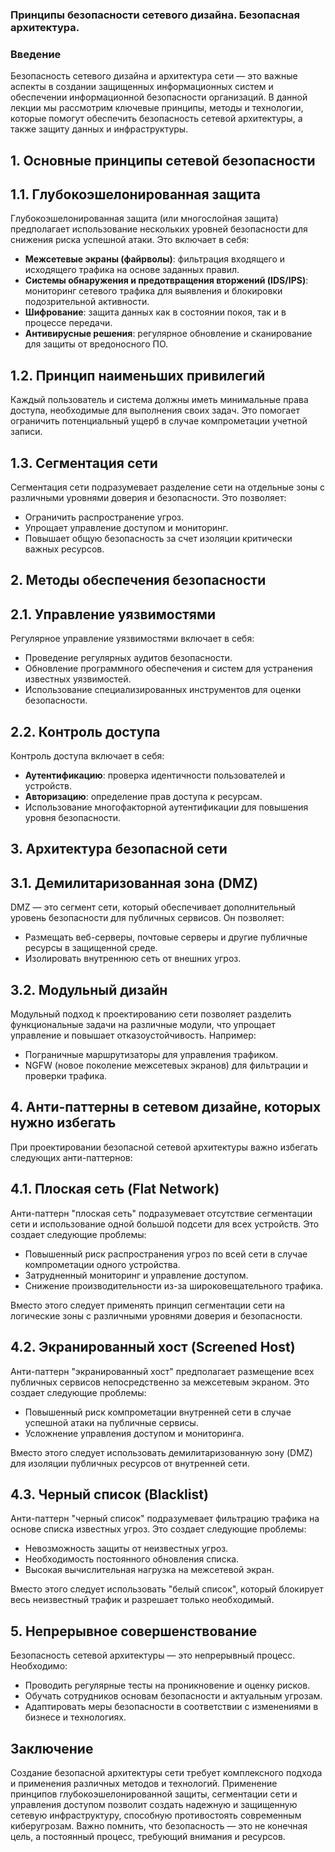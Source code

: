 ### Принципы безопасности сетевого дизайна. Безопасная архитектура.

### Введение

Безопасность сетевого дизайна и архитектура сети — это важные аспекты в создании защищенных информационных систем и обеспечении информационной безопасности организаций. В данной лекции мы рассмотрим ключевые принципы, методы и технологии, которые помогут обеспечить безопасность сетевой архитектуры, а также защиту данных и инфраструктуры.

## 1. Основные принципы сетевой безопасности

## 1.1. Глубокоэшелонированная защита

Глубокоэшелонированная защита (или многослойная защита) предполагает использование нескольких уровней безопасности для снижения риска успешной атаки. Это включает в себя:

- **Межсетевые экраны (файрволы)**: фильтрация входящего и исходящего трафика на основе заданных правил.
- **Системы обнаружения и предотвращения вторжений (IDS/IPS)**: мониторинг сетевого трафика для выявления и блокировки подозрительной активности.
- **Шифрование**: защита данных как в состоянии покоя, так и в процессе передачи.
- **Антивирусные решения**: регулярное обновление и сканирование для защиты от вредоносного ПО.

## 1.2. Принцип наименьших привилегий

Каждый пользователь и система должны иметь минимальные права доступа, необходимые для выполнения своих задач. Это помогает ограничить потенциальный ущерб в случае компрометации учетной записи.

## 1.3. Сегментация сети

Сегментация сети подразумевает разделение сети на отдельные зоны с различными уровнями доверия и безопасности. Это позволяет:

- Ограничить распространение угроз.
- Упрощает управление доступом и мониторинг.
- Повышает общую безопасность за счет изоляции критически важных ресурсов.

## 2. Методы обеспечения безопасности

## 2.1. Управление уязвимостями

Регулярное управление уязвимостями включает в себя:

- Проведение регулярных аудитов безопасности.
- Обновление программного обеспечения и систем для устранения известных уязвимостей.
- Использование специализированных инструментов для оценки безопасности.

## 2.2. Контроль доступа

Контроль доступа включает в себя:

- **Аутентификацию**: проверка идентичности пользователей и устройств.
- **Авторизацию**: определение прав доступа к ресурсам.
- Использование многофакторной аутентификации для повышения уровня безопасности.

## 3. Архитектура безопасной сети

## 3.1. Демилитаризованная зона (DMZ)

DMZ — это сегмент сети, который обеспечивает дополнительный уровень безопасности для публичных сервисов. Он позволяет:

- Размещать веб-серверы, почтовые серверы и другие публичные ресурсы в защищенной среде.
- Изолировать внутреннюю сеть от внешних угроз.

## 3.2. Модульный дизайн

Модульный подход к проектированию сети позволяет разделить функциональные задачи на различные модули, что упрощает управление и повышает отказоустойчивость. Например:

- Пограничные маршрутизаторы для управления трафиком.
- NGFW (новое поколение межсетевых экранов) для фильтрации и проверки трафика.

## 4. Анти-паттерны в сетевом дизайне, которых нужно избегать

При проектировании безопасной сетевой архитектуры важно избегать следующих анти-паттернов:

## 4.1. Плоская сеть (Flat Network)

Анти-паттерн "плоская сеть" подразумевает отсутствие сегментации сети и использование одной большой подсети для всех устройств. Это создает следующие проблемы:

- Повышенный риск распространения угроз по всей сети в случае компрометации одного устройства.
- Затрудненный мониторинг и управление доступом.
- Снижение производительности из-за широковещательного трафика.

Вместо этого следует применять принцип сегментации сети на логические зоны с различными уровнями доверия и безопасности.
## 4.2. Экранированный хост (Screened Host)

Анти-паттерн "экранированный хост" предполагает размещение всех публичных сервисов непосредственно за межсетевым экраном. Это создает следующие проблемы:

- Повышенный риск компрометации внутренней сети в случае успешной атаки на публичные сервисы.
- Усложнение управления доступом и мониторинга.

Вместо этого следует использовать демилитаризованную зону (DMZ) для изоляции публичных ресурсов от внутренней сети.

## 4.3. Черный список (Blacklist)

Анти-паттерн "черный список" подразумевает фильтрацию трафика на основе списка известных угроз. Это создает следующие проблемы:

- Невозможность защиты от неизвестных угроз.
- Необходимость постоянного обновления списка.
- Высокая вычислительная нагрузка на межсетевой экран.

Вместо этого следует использовать "белый список", который блокирует весь неизвестный трафик и разрешает только необходимый.

## 5. Непрерывное совершенствование

Безопасность сетевой архитектуры — это непрерывный процесс. Необходимо:

- Проводить регулярные тесты на проникновение и оценку рисков.
- Обучать сотрудников основам безопасности и актуальным угрозам.
- Адаптировать меры безопасности в соответствии с изменениями в бизнесе и технологиях.

## Заключение

Создание безопасной архитектуры сети требует комплексного подхода и применения различных методов и технологий. Применение принципов глубокоэшелонированной защиты, сегментации сети и управления доступом позволит создать надежную и защищенную сетевую инфраструктуру, способную противостоять современным киберугрозам. Важно помнить, что безопасность — это не конечная цель, а постоянный процесс, требующий внимания и ресурсов.

